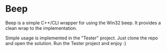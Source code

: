 Beep
====

Beep is a simple C++/CLI wrapper for using the Win32 beep. It provides a clean wrap to the implementation.

Simple usage is implemented in the "Tester" project. Just clone the repo and open the solution. Run the Tester project and enjoy :)
